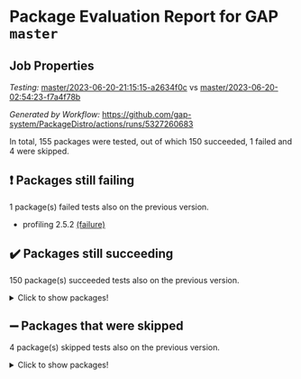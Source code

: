 # Package Evaluation Report for GAP `master`

## Job Properties

*Testing:* [master/2023-06-20-21:15:15-a2634f0c](https://github.com/gap-system/PackageDistro/blob/data/reports/master/2023-06-20-21:15:15-a2634f0c) vs [master/2023-06-20-02:54:23-f7a4f78b](https://github.com/gap-system/PackageDistro/blob/data/reports/master/2023-06-20-02:54:23-f7a4f78b)

*Generated by Workflow:* https://github.com/gap-system/PackageDistro/actions/runs/5327260683

In total, 155 packages were tested, out of which 150 succeeded, 1 failed and 4 were skipped.

## :exclamation: Packages still failing

1 package(s) failed tests also on the previous version.
- profiling 2.5.2 [(failure)](https://github.com/gap-system/PackageDistro/actions/runs/5327260683/jobs/9650656913)

## :heavy_check_mark: Packages still succeeding

150 package(s) succeeded tests also on the previous version.
<details><summary>Click to show packages!</summary>

- 4ti2interface 2023.02-04 [(success)](https://github.com/gap-system/PackageDistro/actions/runs/5327260683/jobs/9650641416)
- ace 5.6.2 [(success)](https://github.com/gap-system/PackageDistro/actions/runs/5327260683/jobs/9650641597)
- aclib 1.3.2 [(success)](https://github.com/gap-system/PackageDistro/actions/runs/5327260683/jobs/9650641728)
- agt 0.3.1 [(success)](https://github.com/gap-system/PackageDistro/actions/runs/5327260683/jobs/9650641844)
- alnuth 3.2.1 [(success)](https://github.com/gap-system/PackageDistro/actions/runs/5327260683/jobs/9650641975)
- anupq 3.3.0 [(success)](https://github.com/gap-system/PackageDistro/actions/runs/5327260683/jobs/9650642122)
- atlasrep 2.1.6 [(success)](https://github.com/gap-system/PackageDistro/actions/runs/5327260683/jobs/9650642298)
- autodoc 2023.06.19 [(success)](https://github.com/gap-system/PackageDistro/actions/runs/5327260683/jobs/9650642449)
- automata 1.15 [(success)](https://github.com/gap-system/PackageDistro/actions/runs/5327260683/jobs/9650642618)
- automgrp 1.3.2 [(success)](https://github.com/gap-system/PackageDistro/actions/runs/5327260683/jobs/9650642790)
- autpgrp 1.11 [(success)](https://github.com/gap-system/PackageDistro/actions/runs/5327260683/jobs/9650642972)
- cap 2023.06-04 [(success)](https://github.com/gap-system/PackageDistro/actions/runs/5327260683/jobs/9650643146)
- caratinterface 2.3.5 [(success)](https://github.com/gap-system/PackageDistro/actions/runs/5327260683/jobs/9650643322)
- cddinterface 2022.11.01 [(success)](https://github.com/gap-system/PackageDistro/actions/runs/5327260683/jobs/9650643474)
- circle 1.6.6 [(success)](https://github.com/gap-system/PackageDistro/actions/runs/5327260683/jobs/9650643698)
- classicpres 1.22 [(success)](https://github.com/gap-system/PackageDistro/actions/runs/5327260683/jobs/9650643857)
- cohomolo 1.6.11 [(success)](https://github.com/gap-system/PackageDistro/actions/runs/5327260683/jobs/9650644014)
- congruence 1.2.5 [(success)](https://github.com/gap-system/PackageDistro/actions/runs/5327260683/jobs/9650644181)
- corelg 1.56 [(success)](https://github.com/gap-system/PackageDistro/actions/runs/5327260683/jobs/9650644355)
- crime 1.6 [(success)](https://github.com/gap-system/PackageDistro/actions/runs/5327260683/jobs/9650644570)
- crisp 1.4.6 [(success)](https://github.com/gap-system/PackageDistro/actions/runs/5327260683/jobs/9650644836)
- crypting 0.10.4 [(success)](https://github.com/gap-system/PackageDistro/actions/runs/5327260683/jobs/9650645071)
- cryst 4.1.26 [(success)](https://github.com/gap-system/PackageDistro/actions/runs/5327260683/jobs/9650645230)
- crystcat 1.1.10 [(success)](https://github.com/gap-system/PackageDistro/actions/runs/5327260683/jobs/9650645425)
- ctbllib 1.3.6 [(success)](https://github.com/gap-system/PackageDistro/actions/runs/5327260683/jobs/9650645627)
- cubefree 1.19 [(success)](https://github.com/gap-system/PackageDistro/actions/runs/5327260683/jobs/9650645795)
- curlinterface 2.3.2 [(success)](https://github.com/gap-system/PackageDistro/actions/runs/5327260683/jobs/9650645945)
- cvec 2.8.1 [(success)](https://github.com/gap-system/PackageDistro/actions/runs/5327260683/jobs/9650646104)
- datastructures 0.3.0 [(success)](https://github.com/gap-system/PackageDistro/actions/runs/5327260683/jobs/9650646233)
- deepthought 1.0.6 [(success)](https://github.com/gap-system/PackageDistro/actions/runs/5327260683/jobs/9650646374)
- design 1.8 [(success)](https://github.com/gap-system/PackageDistro/actions/runs/5327260683/jobs/9650646501)
- difsets 2.3.1 [(success)](https://github.com/gap-system/PackageDistro/actions/runs/5327260683/jobs/9650646658)
- digraphs 1.6.2 [(success)](https://github.com/gap-system/PackageDistro/actions/runs/5327260683/jobs/9650646797)
- edim 1.3.7 [(success)](https://github.com/gap-system/PackageDistro/actions/runs/5327260683/jobs/9650646929)
- example 4.3.4 [(success)](https://github.com/gap-system/PackageDistro/actions/runs/5327260683/jobs/9650647034)
- examplesforhomalg 2023.02-04 [(success)](https://github.com/gap-system/PackageDistro/actions/runs/5327260683/jobs/9650647164)
- factint 1.6.3 [(success)](https://github.com/gap-system/PackageDistro/actions/runs/5327260683/jobs/9650647284)
- ferret 1.0.9 [(success)](https://github.com/gap-system/PackageDistro/actions/runs/5327260683/jobs/9650647393)
- fga 1.5.0 [(success)](https://github.com/gap-system/PackageDistro/actions/runs/5327260683/jobs/9650647523)
- fining 1.5.5 [(success)](https://github.com/gap-system/PackageDistro/actions/runs/5327260683/jobs/9650647639)
- float 1.0.3 [(success)](https://github.com/gap-system/PackageDistro/actions/runs/5327260683/jobs/9650647773)
- format 1.4.3 [(success)](https://github.com/gap-system/PackageDistro/actions/runs/5327260683/jobs/9650647878)
- forms 1.2.9 [(success)](https://github.com/gap-system/PackageDistro/actions/runs/5327260683/jobs/9650647983)
- fplsa 1.2.6 [(success)](https://github.com/gap-system/PackageDistro/actions/runs/5327260683/jobs/9650648090)
- fr 2.4.12 [(success)](https://github.com/gap-system/PackageDistro/actions/runs/5327260683/jobs/9650648191)
- francy 2.0.3 [(success)](https://github.com/gap-system/PackageDistro/actions/runs/5327260683/jobs/9650648290)
- fwtree 1.3 [(success)](https://github.com/gap-system/PackageDistro/actions/runs/5327260683/jobs/9650648417)
- gapdoc 1.6.6 [(success)](https://github.com/gap-system/PackageDistro/actions/runs/5327260683/jobs/9650648538)
- gauss 2023.02-04 [(success)](https://github.com/gap-system/PackageDistro/actions/runs/5327260683/jobs/9650648661)
- gaussforhomalg 2023.02-04 [(success)](https://github.com/gap-system/PackageDistro/actions/runs/5327260683/jobs/9650648768)
- gbnp 1.0.5 [(success)](https://github.com/gap-system/PackageDistro/actions/runs/5327260683/jobs/9650648899)
- generalizedmorphismsforcap 2023.03-01 [(success)](https://github.com/gap-system/PackageDistro/actions/runs/5327260683/jobs/9650649007)
- genss 1.6.8 [(success)](https://github.com/gap-system/PackageDistro/actions/runs/5327260683/jobs/9650649122)
- gradedmodules 2023.02-04 [(success)](https://github.com/gap-system/PackageDistro/actions/runs/5327260683/jobs/9650649246)
- gradedringforhomalg 2023.02-04 [(success)](https://github.com/gap-system/PackageDistro/actions/runs/5327260683/jobs/9650649373)
- grape 4.9.0 [(success)](https://github.com/gap-system/PackageDistro/actions/runs/5327260683/jobs/9650649492)
- groupoids 1.73 [(success)](https://github.com/gap-system/PackageDistro/actions/runs/5327260683/jobs/9650649618)
- grpconst 2.6.4 [(success)](https://github.com/gap-system/PackageDistro/actions/runs/5327260683/jobs/9650649739)
- guarana 0.96.3 [(success)](https://github.com/gap-system/PackageDistro/actions/runs/5327260683/jobs/9650649868)
- guava 3.18 [(success)](https://github.com/gap-system/PackageDistro/actions/runs/5327260683/jobs/9650649969)
- hap 1.56 [(success)](https://github.com/gap-system/PackageDistro/actions/runs/5327260683/jobs/9650650091)
- hapcryst 0.1.15 [(success)](https://github.com/gap-system/PackageDistro/actions/runs/5327260683/jobs/9650650226)
- hecke 1.5.3 [(success)](https://github.com/gap-system/PackageDistro/actions/runs/5327260683/jobs/9650650352)
- help 3.5 [(success)](https://github.com/gap-system/PackageDistro/actions/runs/5327260683/jobs/9650650489)
- homalg 2023.02-05 [(success)](https://github.com/gap-system/PackageDistro/actions/runs/5327260683/jobs/9650650613)
- homalgtocas 2023.02-04 [(success)](https://github.com/gap-system/PackageDistro/actions/runs/5327260683/jobs/9650650729)
- idrel 2.45 [(success)](https://github.com/gap-system/PackageDistro/actions/runs/5327260683/jobs/9650650840)
- images 1.3.1 [(success)](https://github.com/gap-system/PackageDistro/actions/runs/5327260683/jobs/9650650953)
- intpic 0.3.0 [(success)](https://github.com/gap-system/PackageDistro/actions/runs/5327260683/jobs/9650651079)
- io 4.8.1 [(success)](https://github.com/gap-system/PackageDistro/actions/runs/5327260683/jobs/9650651178)
- io_forhomalg 2023.02-04 [(success)](https://github.com/gap-system/PackageDistro/actions/runs/5327260683/jobs/9650651286)
- irredsol 1.4.4 [(success)](https://github.com/gap-system/PackageDistro/actions/runs/5327260683/jobs/9650651426)
- json 2.1.1 [(success)](https://github.com/gap-system/PackageDistro/actions/runs/5327260683/jobs/9650651521)
- jupyterkernel 1.5.0 [(success)](https://github.com/gap-system/PackageDistro/actions/runs/5327260683/jobs/9650651631)
- jupyterviz 1.5.6 [(success)](https://github.com/gap-system/PackageDistro/actions/runs/5327260683/jobs/9650651745)
- kan 1.35 [(success)](https://github.com/gap-system/PackageDistro/actions/runs/5327260683/jobs/9650651838)
- kbmag 1.5.11 [(success)](https://github.com/gap-system/PackageDistro/actions/runs/5327260683/jobs/9650651955)
- laguna 3.9.6 [(success)](https://github.com/gap-system/PackageDistro/actions/runs/5327260683/jobs/9650652060)
- liealgdb 2.2.1 [(success)](https://github.com/gap-system/PackageDistro/actions/runs/5327260683/jobs/9650652174)
- liepring 2.8 [(success)](https://github.com/gap-system/PackageDistro/actions/runs/5327260683/jobs/9650652299)
- liering 2.4.2 [(success)](https://github.com/gap-system/PackageDistro/actions/runs/5327260683/jobs/9650652425)
- linearalgebraforcap 2023.06-02 [(success)](https://github.com/gap-system/PackageDistro/actions/runs/5327260683/jobs/9650652567)
- localizeringforhomalg 2023.02-04 [(success)](https://github.com/gap-system/PackageDistro/actions/runs/5327260683/jobs/9650652711)
- loops 3.4.3 [(success)](https://github.com/gap-system/PackageDistro/actions/runs/5327260683/jobs/9650652854)
- lpres 1.0.3 [(success)](https://github.com/gap-system/PackageDistro/actions/runs/5327260683/jobs/9650652999)
- majoranaalgebras 1.5.1 [(success)](https://github.com/gap-system/PackageDistro/actions/runs/5327260683/jobs/9650653143)
- mapclass 1.4.6 [(success)](https://github.com/gap-system/PackageDistro/actions/runs/5327260683/jobs/9650653298)
- matgrp 0.70 [(success)](https://github.com/gap-system/PackageDistro/actions/runs/5327260683/jobs/9650653446)
- matricesforhomalg 2023.02-04 [(success)](https://github.com/gap-system/PackageDistro/actions/runs/5327260683/jobs/9650653607)
- modisom 2.5.4 [(success)](https://github.com/gap-system/PackageDistro/actions/runs/5327260683/jobs/9650653785)
- modulepresentationsforcap 2023.06-02 [(success)](https://github.com/gap-system/PackageDistro/actions/runs/5327260683/jobs/9650653967)
- modules 2023.02-04 [(success)](https://github.com/gap-system/PackageDistro/actions/runs/5327260683/jobs/9650654131)
- monoidalcategories 2023.05-03 [(success)](https://github.com/gap-system/PackageDistro/actions/runs/5327260683/jobs/9650654305)
- nconvex 2022.09-01 [(success)](https://github.com/gap-system/PackageDistro/actions/runs/5327260683/jobs/9650654471)
- nilmat 1.4.2 [(success)](https://github.com/gap-system/PackageDistro/actions/runs/5327260683/jobs/9650654626)
- nock 1.5 [(success)](https://github.com/gap-system/PackageDistro/actions/runs/5327260683/jobs/9650654792)
- normalizinterface 1.3.6 [(success)](https://github.com/gap-system/PackageDistro/actions/runs/5327260683/jobs/9650654955)
- nq 2.5.10 [(success)](https://github.com/gap-system/PackageDistro/actions/runs/5327260683/jobs/9650655171)
- numericalsgps 1.3.1 [(success)](https://github.com/gap-system/PackageDistro/actions/runs/5327260683/jobs/9650655313)
- openmath 11.5.3 [(success)](https://github.com/gap-system/PackageDistro/actions/runs/5327260683/jobs/9650655486)
- orb 4.9.0 [(success)](https://github.com/gap-system/PackageDistro/actions/runs/5327260683/jobs/9650655637)
- packagemanager 1.4.1 [(success)](https://github.com/gap-system/PackageDistro/actions/runs/5327260683/jobs/9650655811)
- patternclass 2.4.3 [(success)](https://github.com/gap-system/PackageDistro/actions/runs/5327260683/jobs/9650655987)
- permut 2.0.4 [(success)](https://github.com/gap-system/PackageDistro/actions/runs/5327260683/jobs/9650656168)
- polenta 1.3.10 [(success)](https://github.com/gap-system/PackageDistro/actions/runs/5327260683/jobs/9650656362)
- polymaking 0.8.6 [(success)](https://github.com/gap-system/PackageDistro/actions/runs/5327260683/jobs/9650656564)
- primgrp 3.4.4 [(success)](https://github.com/gap-system/PackageDistro/actions/runs/5327260683/jobs/9650656734)
- qpa 1.34 [(success)](https://github.com/gap-system/PackageDistro/actions/runs/5327260683/jobs/9650657098)
- quagroup 1.8.3 [(success)](https://github.com/gap-system/PackageDistro/actions/runs/5327260683/jobs/9650657264)
- radiroot 2.9 [(success)](https://github.com/gap-system/PackageDistro/actions/runs/5327260683/jobs/9650657420)
- rcwa 4.7.1 [(success)](https://github.com/gap-system/PackageDistro/actions/runs/5327260683/jobs/9650657582)
- rds 1.8 [(success)](https://github.com/gap-system/PackageDistro/actions/runs/5327260683/jobs/9650657713)
- recog 1.4.2 [(success)](https://github.com/gap-system/PackageDistro/actions/runs/5327260683/jobs/9650657866)
- repndecomp 1.3.0 [(success)](https://github.com/gap-system/PackageDistro/actions/runs/5327260683/jobs/9650658025)
- repsn 3.1.1 [(success)](https://github.com/gap-system/PackageDistro/actions/runs/5327260683/jobs/9650658167)
- resclasses 4.7.3 [(success)](https://github.com/gap-system/PackageDistro/actions/runs/5327260683/jobs/9650658322)
- ringsforhomalg 2023.02-05 [(success)](https://github.com/gap-system/PackageDistro/actions/runs/5327260683/jobs/9650658475)
- sco 2023.02-04 [(success)](https://github.com/gap-system/PackageDistro/actions/runs/5327260683/jobs/9650658651)
- scscp 2.4.1 [(success)](https://github.com/gap-system/PackageDistro/actions/runs/5327260683/jobs/9650658823)
- semigroups 5.2.1 [(success)](https://github.com/gap-system/PackageDistro/actions/runs/5327260683/jobs/9650658982)
- sglppow 2.3 [(success)](https://github.com/gap-system/PackageDistro/actions/runs/5327260683/jobs/9650659117)
- sgpviz 0.999.5 [(success)](https://github.com/gap-system/PackageDistro/actions/runs/5327260683/jobs/9650659260)
- simpcomp 2.1.14 [(success)](https://github.com/gap-system/PackageDistro/actions/runs/5327260683/jobs/9650659394)
- singular 2023.02.09 [(success)](https://github.com/gap-system/PackageDistro/actions/runs/5327260683/jobs/9650659582)
- sl2reps 1.1 [(success)](https://github.com/gap-system/PackageDistro/actions/runs/5327260683/jobs/9650659722)
- sla 1.5.3 [(success)](https://github.com/gap-system/PackageDistro/actions/runs/5327260683/jobs/9650659861)
- smallgrp 1.5.3 [(success)](https://github.com/gap-system/PackageDistro/actions/runs/5327260683/jobs/9650660016)
- smallsemi 0.6.13 [(success)](https://github.com/gap-system/PackageDistro/actions/runs/5327260683/jobs/9650660179)
- sonata 2.9.6 [(success)](https://github.com/gap-system/PackageDistro/actions/runs/5327260683/jobs/9650660322)
- sophus 1.27 [(success)](https://github.com/gap-system/PackageDistro/actions/runs/5327260683/jobs/9650660485)
- spinsym 1.5.2 [(success)](https://github.com/gap-system/PackageDistro/actions/runs/5327260683/jobs/9650660650)
- standardff 0.9.4 [(success)](https://github.com/gap-system/PackageDistro/actions/runs/5327260683/jobs/9650660771)
- symbcompcc 1.3.2 [(success)](https://github.com/gap-system/PackageDistro/actions/runs/5327260683/jobs/9650660908)
- thelma 1.3 [(success)](https://github.com/gap-system/PackageDistro/actions/runs/5327260683/jobs/9650661035)
- tomlib 1.2.9 [(success)](https://github.com/gap-system/PackageDistro/actions/runs/5327260683/jobs/9650661181)
- toolsforhomalg 2023.05-01 [(success)](https://github.com/gap-system/PackageDistro/actions/runs/5327260683/jobs/9650661343)
- toric 1.9.5 [(success)](https://github.com/gap-system/PackageDistro/actions/runs/5327260683/jobs/9650661484)
- toricvarieties 2022.07.13 [(success)](https://github.com/gap-system/PackageDistro/actions/runs/5327260683/jobs/9650661621)
- transgrp 3.6.4 [(success)](https://github.com/gap-system/PackageDistro/actions/runs/5327260683/jobs/9650661780)
- ugaly 4.0.3 [(success)](https://github.com/gap-system/PackageDistro/actions/runs/5327260683/jobs/9650661928)
- unipot 1.5 [(success)](https://github.com/gap-system/PackageDistro/actions/runs/5327260683/jobs/9650662069)
- unitlib 4.2.0 [(success)](https://github.com/gap-system/PackageDistro/actions/runs/5327260683/jobs/9650662216)
- utils 0.82 [(success)](https://github.com/gap-system/PackageDistro/actions/runs/5327260683/jobs/9650662379)
- uuid 0.7 [(success)](https://github.com/gap-system/PackageDistro/actions/runs/5327260683/jobs/9650662524)
- walrus 0.9991 [(success)](https://github.com/gap-system/PackageDistro/actions/runs/5327260683/jobs/9650662663)
- wedderga 4.10.4 [(success)](https://github.com/gap-system/PackageDistro/actions/runs/5327260683/jobs/9650662772)
- xmod 2.91 [(success)](https://github.com/gap-system/PackageDistro/actions/runs/5327260683/jobs/9650662896)
- xmodalg 1.23 [(success)](https://github.com/gap-system/PackageDistro/actions/runs/5327260683/jobs/9650663026)
- yangbaxter 0.10.3 [(success)](https://github.com/gap-system/PackageDistro/actions/runs/5327260683/jobs/9650663152)
- zeromqinterface 0.14 [(success)](https://github.com/gap-system/PackageDistro/actions/runs/5327260683/jobs/9650663280)
</details>

## :heavy_minus_sign: Packages that were skipped

4 package(s) skipped tests also on the previous version.
<details><summary>Click to show packages!</summary>

- browse 1.8.21 [(skipped)](https://github.com/gap-system/PackageDistro/actions/runs/5327260683/jobs/9650407197)
- itc 1.5.1 [(skipped)](https://github.com/gap-system/PackageDistro/actions/runs/5327260683/jobs/9650407197)
- polycyclic 2.16 [(skipped)](https://github.com/gap-system/PackageDistro/actions/runs/5327260683/jobs/9650407197)
- xgap 4.31 [(skipped)](https://github.com/gap-system/PackageDistro/actions/runs/5327260683/jobs/9650407197)
</details>

